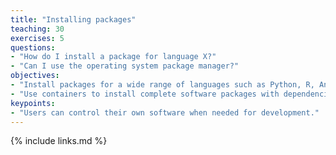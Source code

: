 ```yaml
---
title: "Installing packages"
teaching: 30
exercises: 5
questions:
- "How do I install a package for language X?"
- "Can I use the operating system package manager?"
objectives:
- "Install packages for a wide range of languages such as Python, R, Anaconda, Perl"
- "Use containers to install complete software packages with dependencies in a single image with Singularity."
keypoints:
- "Users can control their own software when needed for development."
---
```




{% include links.md %}

